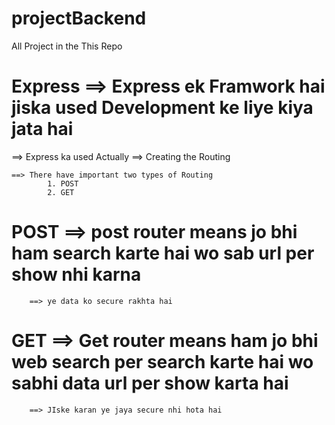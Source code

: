 # projectBackend
All Project in the This Repo 


# Express ==> Express ek Framwork hai jiska used Development ke liye kiya jata hai 

==> Express ka used Actually ==> Creating the Routing 

    ==> There have important two types of Routing 
            1. POST
            2. GET


# POST ==> post router means jo bhi ham search karte hai wo sab url per show nhi karna 
        ==> ye data ko secure rakhta hai 

# GET ==> Get router means ham jo bhi web search per search karte hai wo sabhi data url per show karta hai 
        ==> JIske karan ye jaya secure nhi hota hai         
